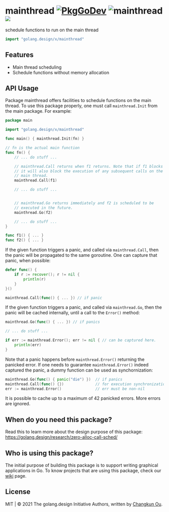 # mainthread [![PkgGoDev](https://pkg.go.dev/badge/golang.design/x/mainthread)](https://pkg.go.dev/golang.design/x/mainthread) ![mainthread](https://github.com/golang-design/mainthread/workflows/mainthread/badge.svg?branch=main) ![](https://changkun.de/urlstat?mode=github&repo=golang-design/mainthread)

schedule functions to run on the main thread

```go
import "golang.design/x/mainthread"
```

## Features

- Main thread scheduling
- Schedule functions without memory allocation

## API Usage

Package mainthread offers facilities to schedule functions
on the main thread. To use this package properly, one must
call `mainthread.Init` from the main package. For example:

```go
package main

import "golang.design/x/mainthread"

func main() { mainthread.Init(fn) }

// fn is the actual main function
func fn() {
	// ... do stuff ...

	// mainthread.Call returns when f1 returns. Note that if f1 blocks
	// it will also block the execution of any subsequent calls on the
	// main thread.
	mainthread.Call(f1)

	// ... do stuff ...


	// mainthread.Go returns immediately and f2 is scheduled to be
	// executed in the future.
	mainthread.Go(f2)

	// ... do stuff ...
}

func f1() { ... }
func f2() { ... }
```

If the given function triggers a panic, and called via `mainthread.Call`,
then the panic will be propagated to the same goroutine. One can capture
that panic, when possible:

```go
defer func() {
	if r := recover(); r != nil {
		println(r)
	}
}()

mainthread.Call(func() { ... }) // if panic
```

If the given function triggers a panic, and called via `mainthread.Go`,
then the panic will be cached internally, until a call to the `Error()` method:

```go
mainthread.Go(func() { ... }) // if panics

// ... do stuff ...

if err := mainthread.Error(); err != nil { // can be captured here.
	println(err)
}
```

Note that a panic happens before `mainthread.Error()` returning the
panicked error. If one needs to guarantee `mainthread.Error()` indeed
captured the panic, a dummy function can be used as synchornization:

```go
mainthread.Go(func() { panic("die") })	// if panics
mainthread.Call(func() {}) 				// for execution synchronization
err := mainthread.Error()				// err must be non-nil
```


It is possible to cache up to a maximum of 42 panicked errors.
More errors are ignored.

## When do you need this package?

Read this to learn more about the design purpose of this package:
https://golang.design/research/zero-alloc-call-sched/

## Who is using this package?

The initial purpose of building this package is to support writing
graphical applications in Go. To know projects that are using this
package, check our [wiki](https://github.com/golang-design/mainthread/wiki)
page.


## License

MIT | &copy; 2021 The golang.design Initiative Authors, written by [Changkun Ou](https://changkun.de).